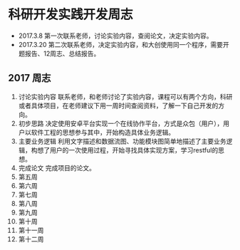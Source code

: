


# 科研开发实践开发周志

- 2017.3.8
第一次联系老师，讨论实验内容，查阅论文，决定实验内容。
- 2017.3.20
第二次联系老师，决定实验内容，和大创使用同一个程序，需要开题报告、12周志、总结报告。

## 2017 周志
1. 讨论实验内容
联系老师，和老师讨论了实验内容，课程可以有两个方向，科研或者具体项目，在老师建议下用一周时间查阅资料，了解一下自己开发的方向。
2. 初步思路
决定使用安卓平台实现一个在线协作平台，方式是众包（用户），用户以软件工程的思想参与其中，开始构造具体业务逻辑。
3. 主要业务逻辑
利用文字描述和数据流图、功能模块图简单地描述了主要业务逻辑，构想了用户的一次使用过程，开始寻找具体实现方案，学习restful的思想。
4. 完成论文
完成项目的论文。
5. 第五周
6. 第六周
7. 第七周
8. 第八周
9. 第九周
10. 第十周
11. 第十一周
12. 第十二周